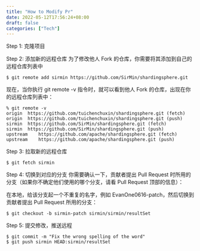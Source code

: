 ```yaml
---
title: "How to Modify Pr"
date: 2022-05-12T17:56:24+08:00
draft: false
categories: ["Tech"]
---
```


Step 1: 克隆项目

Step 2: 添加新的远程仓库
为了修改他人 Fork 的仓库，你需要将其添加到自己的远程仓库列表中
```
$ git remote add sirmin https://github.com/SirMin/shardingsphere.git
```
现在，当你执行 git remote -v 指令时，就可以看到他人 Fork 的仓库，出现在你的远程仓库列表中：
```
% git remote -v
origin	https://github.com/tuichenchuxin/shardingsphere.git (fetch)
origin	https://github.com/tuichenchuxin/shardingsphere.git (push)
sirmin	https://github.com/SirMin/shardingsphere.git (fetch)
sirmin	https://github.com/SirMin/shardingsphere.git (push)
upstream	https://github.com/apache/shardingsphere.git (fetch)
upstream	https://github.com/apache/shardingsphere.git (push)
```
Step 3: 拉取新的远程仓库
```
$ git fetch sirmin
```
Step 4: 切换到对应的分支
你需要确认一下，贡献者提出 Pull Request 时所用的分支（如果你不确定他们使用的哪个分支，请看 Pull Request 顶部的信息）：

在本地，给该分支起一个不重复的名字，例如 EvanOne0616-patch，然后切换到贡献者提出 Pull Request 所用的分支：

```
$ git checkout -b sirmin-patch sirmin/sirmin/resultSet

```

Step 5: 提交修改，推送远程

```
$ git commit -m "Fix the wrong spelling of the word"
$ git push sirmin HEAD:sirmin/resultSet
```